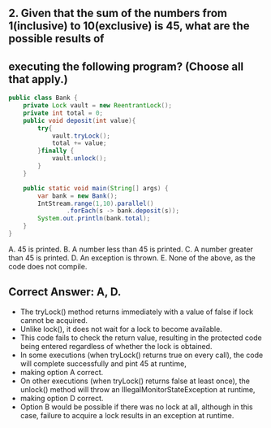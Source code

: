 ## 2. Given that the sum of the numbers from 1(inclusive) to 10(exclusive) is 45, what are the possible results of 
## executing  the following program? (Choose all that apply.)

```java
public class Bank {
    private Lock vault = new ReentrantLock();
    private int total = 0;
    public void deposit(int value){
        try{
            vault.tryLock();
            total += value;
        }finally {
            vault.unlock();
        }
    }

    public static void main(String[] args) {
        var bank = new Bank();
        IntStream.range(1,10).parallel()
                .forEach(s -> bank.deposit(s));
        System.out.println(bank.total);
    }
}
```

A. 45 is printed.
B. A number less than 45 is printed.
C. A number greater than 45 is printed.
D. An exception is thrown.
E. None of the above, as the code does not compile.


## Correct Answer: A, D.

- The tryLock() method returns immediately with a value of false if lock cannot be acquired.
- Unlike lock(), it does not wait for a lock to become available.
- This code fails to check the return value, resulting in the protected code being entered regardless  of whether the lock is obtained.
- In some executions (when tryLock() returns true on every call), the code will complete successfully and pint 45 at runtime,
- making option A correct.
- On other executions (when tryLock() returns false at least once), the unlock() method will throw an IllegalMonitorStateException at runtime,
- making option D correct.
- Option B would be possible if there was no lock at all, although in this case, failure to acquire a lock results in an exception at runtime.